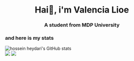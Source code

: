 <h1 align ="center"> Hai👋, i'm Valencia Lioe</h1>
<h3 align ="center"> A student from MDP University

<!--
**ValenLioe/ValenLioe** is a ✨ _special_ ✨ repository because its `README.md` (this file) appears on your GitHub profile.

Here are some ideas to get you started:

- 🔭 I’m currently working on ...
- 🌱 I’m currently learning **HTML**
- 👯 I’m looking to collaborate on ...
- 🤔 I’m looking for help with ...
- 💬 Ask me about ...
- 📫 How to reach me: **vvalen.lioee@mhs.mdp.ac.id**
- 😄 Pronouns: ...
- ⚡ Fun fact: ...
-->

### and here is my stats

  <img src="https://github-readme-stats.vercel.app/api?username=ValenLioe&show_icons=true&include_all_commits=true&theme=monokai" alt="hossein heydari's GitHub stats" /><br />
  <img src="https://github-readme-streak-stats.herokuapp.com/?user=ValenLioe&theme=monokai"/>
  <img src="https://github-readme-stats.vercel.app/api/top-langs/?username=ValenLioe&layout=compact&theme=monokai&langs_count=12"/><br />
</p>

<!--
**ValenLioe/ValenLioe** is a ✨ _special_ ✨ repository because its `README.md` (this file) appears on your GitHub profile.
